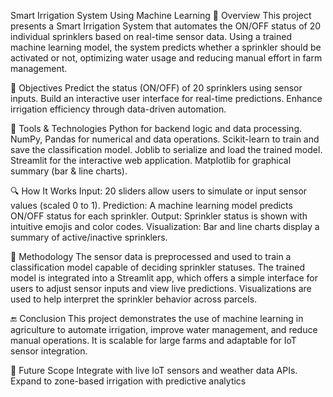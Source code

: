  Smart Irrigation System Using Machine Learning
📌 Overview
This project presents a Smart Irrigation System that automates the ON/OFF status of 20 individual sprinklers based on real-time sensor data. Using a trained machine learning model, the system predicts whether a sprinkler should be activated or not, optimizing water usage and reducing manual effort in farm management.

🎯 Objectives
Predict the status (ON/OFF) of 20 sprinklers using sensor inputs.
Build an interactive user interface for real-time predictions.
Enhance irrigation efficiency through data-driven automation.

🧰 Tools & Technologies
Python for backend logic and data processing.
NumPy, Pandas for numerical and data operations.
Scikit-learn to train and save the classification model.
Joblib to serialize and load the trained model.
Streamlit for the interactive web application.
Matplotlib for graphical summary (bar & line charts).

🔍 How It Works
Input: 20 sliders allow users to simulate or input sensor values (scaled 0 to 1).
Prediction: A machine learning model predicts ON/OFF status for each sprinkler.
Output: Sprinkler status is shown with intuitive emojis and color codes.
Visualization: Bar and line charts display a summary of active/inactive sprinklers.

🧪 Methodology
The sensor data is preprocessed and used to train a classification model capable of deciding sprinkler statuses. The trained model is integrated into a Streamlit app, which offers a simple interface for users to adjust sensor inputs and view live predictions. Visualizations are used to help interpret the sprinkler behavior across parcels.

🔚 Conclusion
This project demonstrates the use of machine learning in agriculture to automate irrigation, improve water management, and reduce manual operations. It is scalable for large farms and adaptable for IoT sensor integration.

🚀 Future Scope
Integrate with live IoT sensors and weather data APIs.
Expand to zone-based irrigation with predictive analytics
